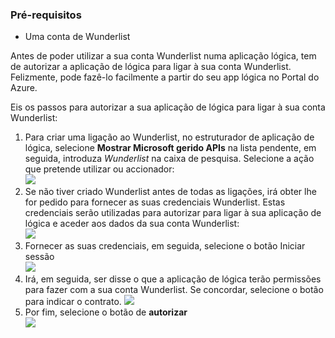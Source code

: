 ### <a name="prerequisites"></a>Pré-requisitos
- Uma conta de Wunderlist  

Antes de poder utilizar a sua conta Wunderlist numa aplicação lógica, tem de autorizar a aplicação de lógica para ligar à sua conta Wunderlist. Felizmente, pode fazê-lo facilmente a partir do seu app lógica no Portal do Azure. 

Eis os passos para autorizar a sua aplicação de lógica para ligar à sua conta Wunderlist:


1. Para criar uma ligação ao Wunderlist, no estruturador de aplicação de lógica, selecione **Mostrar Microsoft gerido APIs** na lista pendente, em seguida, introduza *Wunderlist* na caixa de pesquisa. Selecione a ação que pretende utilizar ou accionador:  
  ![](./media/connectors-create-api-wunderlist/wunderlist-0.png)
2. Se não tiver criado Wunderlist antes de todas as ligações, irá obter lhe for pedido para fornecer as suas credenciais Wunderlist. Estas credenciais serão utilizadas para autorizar para ligar à sua aplicação de lógica e aceder aos dados da sua conta Wunderlist:   
  ![](./media/connectors-create-api-wunderlist/wunderlist-1.png)  
2. Fornecer as suas credenciais, em seguida, selecione o botão Iniciar sessão  
  ![](./media/connectors-create-api-wunderlist/wunderlist-2.png)  
3. Irá, em seguida, ser disse o que a aplicação de lógica terão permissões para fazer com a sua conta Wunderlist. Se concordar, selecione o botão para indicar o contrato. 
  ![](./media/connectors-create-api-wunderlist/wunderlist-4.png)  
4. Por fim, selecione o botão de **autorizar**  
  ![](./media/connectors-create-api-wunderlist/wunderlist-5.png)  





